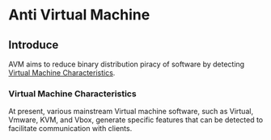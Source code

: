 # Anti Virtual Machine
## Introduce
AVM aims to reduce binary distribution piracy of software by detecting [Virtual Machine Characteristics](#VMC).  
### Virtual Machine Characteristics <span id="VMC"></span>
At present, various mainstream Virtual machine software, such as Virtual, Vmware, KVM, and Vbox, generate specific features that can be detected to facilitate communication with clients.
